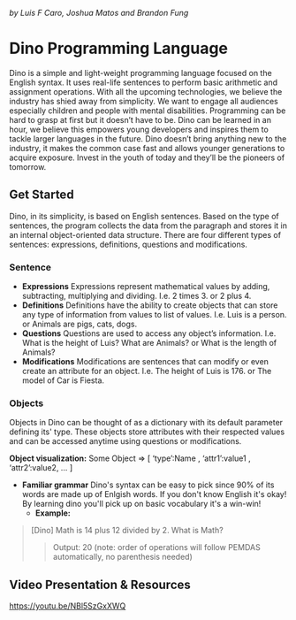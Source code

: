 

*by Luis F Caro, Joshua Matos and Brandon Fung*

# **Dino Programming Language**

Dino is a simple and light-weight programming language focused on the English syntax. It uses real-life sentences to perform basic arithmetic and assignment operations. With all the upcoming technologies, we believe the industry has shied away from simplicity. We want to engage all audiences especially children and people with mental disabilities. Programming can be hard to grasp at first but it doesn’t have to be. Dino can be learned in an hour, we believe this empowers young developers and inspires them to tackle larger languages in the future. Dino doesn’t bring anything new to the industry, it makes the common case fast and allows younger generations to acquire exposure. Invest in the youth of today and they’ll be the pioneers of tomorrow.

## **Get Started**

Dino, in its simplicity, is based on English sentences. Based on the type of sentences, the program collects the data from the paragraph and stores it in an internal object-oriented data structure. There are four different types of sentences: expressions, definitions, questions and modifications.

### **Sentence**
  * **Expressions**
    Expressions represent mathematical values by adding, subtracting, multiplying and dividing.
        I.e. 2 times 3. or  2 plus 4.
  * **Definitions**
    Definitions have the ability to create objects that can store any type of information from values to list of values.
        I.e. Luis is a person.  or   Animals are pigs, cats, dogs.
  * **Questions**
  Questions are used to access any object’s information.
        I.e. What is the height of Luis? What are Animals? or  What is the length of Animals?
  * **Modifications**
  Modifications are sentences that can modify or even create an attribute for an object.
        I.e. The height of Luis is 176.  or  The model of Car is Fiesta.

### **Objects**
Objects in Dino can be thought of as a dictionary with its default parameter defining its' type. These objects store attributes with their respected values and can be accessed anytime using questions or modifications.

**Object visualization:**
	Some Object => [ ‘type’:Name , ‘attr1’:value1 , ‘attr2’:value2, … ]

* **Familiar grammar**
	Dino's syntax can be  easy to pick since 90% of its words are made up of Enlgish words. If you don't know English it's okay! By learning dino you'll pick up on basic vocabulary it's a win-win!
	* __Example:__ 
> [Dino] Math is 14 plus 12 divided by 2. What is Math?
>>Output:
>>20
(note: order of operations will follow PEMDAS automatically, no parenthesis needed)


## **Video Presentation & Resources**
https://youtu.be/NBl5SzGxXWQ
